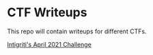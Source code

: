 # CTF Writeups

This repo will contain writeups for different CTFs.

[Intigriti's April 2021 Challenge](./inti/0421/README.md)
